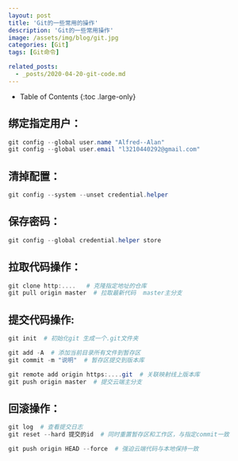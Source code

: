```yaml
---
layout: post
title: 'Git的一些常用的操作'
description: 'Git的一些常用操作'
image: /assets/img/blog/git.jpg
categories: [Git]
tags: [Git命令]

related_posts:
  - _posts/2020-04-20-git-code.md
---
```


- Table of Contents
{:toc .large-only}

## 绑定指定用户：

```powershell
git config --global user.name "Alfred--Alan" 
git config --global user.email "l3210440292@gmail.com"
```


## 清掉配置：

```powershell
git config --system --unset credential.helper 
```

## 保存密码：

```powershell
git config --global credential.helper store
```

## 拉取代码操作：

```powershell
git clone http:....   # 克隆指定地址的仓库
git pull origin master  # 拉取最新代码  master主分支
```

## 提交代码操作:

```powershell
git init  # 初始化git 生成一个.git文件夹

git add -A  # 添加当前目录所有文件到暂存区
git commit -m "说明"  # 暂存区提交到版本库

git remote add origin https:....git  # 关联映射线上版本库
git push origin master  # 提交云端主分支

```

## 回滚操作：

```powershell
git log  # 查看提交日志
git reset --hard 提交的id  # 同时重置暂存区和工作区，与指定commit一致

git push origin HEAD --force  # 强迫云端代码与本地保持一致
```








